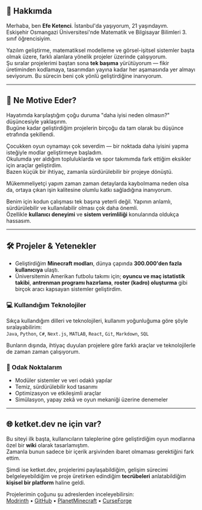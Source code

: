 ## 👋 Hakkımda

Merhaba, ben **Efe Ketenci**. İstanbul'da yaşıyorum, 21 yaşındayım.  
Eskişehir Osmangazi Üniversitesi'nde Matematik ve Bilgisayar Bilimleri 3. sınıf öğrencisiyim.

Yazılım geliştirme, matematiksel modelleme ve görsel-işitsel sistemler başta olmak üzere, farklı alanlara yönelik projeler üzerinde çalışıyorum.  
Şu sıralar projelerimi baştan sona **tek başıma** yürütüyorum — fikir üretiminden kodlamaya, tasarımdan yayına kadar her aşamasında yer almayı seviyorum. Bu sürecin beni çok yönlü geliştirdiğine inanıyorum.

---

## 🧠 Ne Motive Eder?

Hayatımda karşılaştığım çoğu duruma "daha iyisi neden olmasın?" düşüncesiyle yaklaşırım.  
Bugüne kadar geliştirdiğim projelerin birçoğu da tam olarak bu düşünce etrafında şekillendi.

Çocukken oyun oynamayı çok severdim — bir noktada daha iyisini yapma isteğiyle modlar geliştirmeye başladım.  
Okulumda yer aldığım topluluklarda ve spor takımımda fark ettiğim eksikler için araçlar geliştirdim.  
Bazen küçük bir ihtiyaç, zamanla sürdürülebilir bir projeye dönüştü.

Mükemmeliyetçi yapım zaman zaman detaylarda kaybolmama neden olsa da, ortaya çıkan işin kalitesine olumlu katkı sağladığına inanıyorum.

Benim için kodun çalışması tek başına yeterli değil. Yapının anlamlı, sürdürülebilir ve kullanılabilir olması çok daha önemli.  
Özellikle **kullanıcı deneyimi** ve **sistem verimliliği** konularında oldukça hassasım.

---

## 🛠 Projeler & Yetenekler

- Geliştirdiğim **Minecraft modları**, dünya çapında **300.000'den fazla kullanıcıya** ulaştı.  
- Üniversitemin Amerikan futbolu takımı için; **oyuncu ve maç istatistik takibi**, **antrenman programı hazırlama**, **roster (kadro) oluşturma** gibi birçok aracı kapsayan sistemler geliştirdim.

### 💻 Kullandığım Teknolojiler

Sıkça kullandığım dilleri ve teknolojileri, kullanım yoğunluğuma göre şöyle sıralayabilirim:  
`Java`, `Python`, `C#`, `Next.js`, `MATLAB`, `React`, `Git`, `Markdown`, `SQL`

Bunların dışında, ihtiyaç duyulan projelere göre farklı araçlar ve teknolojilerle de zaman zaman çalışıyorum.

### 🎯 Odak Noktalarım

- Modüler sistemler ve veri odaklı yapılar  
- Temiz, sürdürülebilir kod tasarımı  
- Optimizasyon ve etkileşimli araçlar  
- Simülasyon, yapay zekâ ve oyun mekaniği üzerine denemeler

---

## 🌐 ketket.dev ne için var?

Bu siteyi ilk başta, kullanıcıların taleplerine göre geliştirdiğim oyun modlarına özel bir **wiki** olarak tasarlamıştım.  
Zamanla bunun sadece bir içerik arşivinden ibaret olmaması gerektiğini fark ettim.

Şimdi ise ketket.dev, projelerimi paylaşabildiğim, gelişim sürecimi belgeleyebildiğim ve proje üretirken edindiğim **tecrübeleri** anlatabildiğim **kişisel bir platform** haline geldi.

Projelerimin çoğunu şu adreslerden inceleyebilirsin:  
[Modrinth](https://modrinth.com/user/efeketket) • [GitHub](https://github.com/efeketket) • [PlanetMinecraft](https://www.planetminecraft.com/member/efeketket/) • [CurseForge](https://www.curseforge.com/members/efeketket__/projects) 